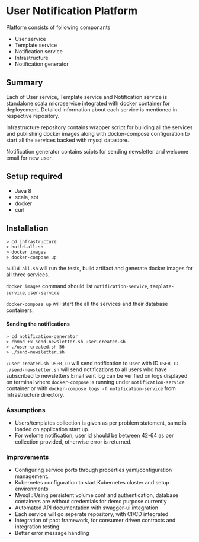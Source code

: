 # User Notification Platform 

Platform consists of following componants

- User service 
- Template service 
- Notification service
- Infrastructure
- Notification generator

## Summary

Each of User service, Template service and Notification service is standalone scala microservice integrated with docker container for deployement. Detailed information about each service is mentioned in respective repository. 

Infrastructure repository contains wrapper script for building all the services and publishing docker images along with docker-compose configuration to start all the services backed with mysql datastore. 

Notification generator contains scipts for sending newsletter and welcome email for new user.

## Setup required

- Java 8
- scala, sbt
- docker
- curl

## Installation

```
> cd infrastructure
> build-all.sh 
> docker images
> docker-compose up
```
`build-all.sh` will run the tests, build artifact and generate docker images for all three services.

`docker images` command should list `notification-service`, `template-service`, `user-service`

`docker-compose up` will start the all the services and their database containers.

#### Sending the notifications
```
> cd notification-generator
> chmod +x send-newsletter.sh user-created.sh 
> ./user-created.sh 56
> ./send-newsletter.sh
```
`/user-created.sh USER_ID` will send notification to user with ID `USER_ID`
`./send-newsletter.sh` will send notifications to all users who have subscribed to newsletters
Email sent log can be verified on logs displayed on terminal where `docker-compose` is running under `notification-service` container
or with `docker-compose logs -f notification-service` from Infrastructure directory.

### Assumptions

- Users/templates collection is given as per problem statement, same is loaded on application start up. 
- For welome notification, user id should be between 42-64 as per collection provided, otherwise error is returned.  

### Improvements
- Configuring service ports through properties yaml/configuration management.
- Kubernetes configuration to start Kubernetes cluster and setup environments
- Mysql : Using persistent volume conf and authentication, database containers are without credentials for demo purpose currently
- Automated API documentation  with swagger-ui integration
- Each service will go seperate repository, with CI/CD integrated
- Integration of pact framework, for consumer driven contracts and integration testing
- Better error message handling






 


